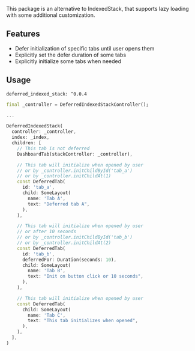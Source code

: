 This package is an alternative to IndexedStack, that supports lazy loading with some additional customization.

## Features

- Defer initialization of specific tabs until user opens them  
- Explicitly set the defer duration of some tabs  
- Explicitly initialize some tabs when needed  

## Usage

```
deferred_indexed_stack: ^0.0.4
```

```dart
final _controller = DeferredIndexedStackController();

...

DeferredIndexedStack(
  controller: _controller,
  index: _index,
  children: [
    // This tab is not deferred
    DashboardTab(stackController: _controller),

    // This tab will initialize when opened by user
    // or by _controller.initChildById('tab_a')
    // or by _controller.initChildAt(1)
    const DeferredTab(
      id: 'tab_a',
      child: SomeLayout(
        name: 'Tab A',
        text: "Deferred tab A",
      ),
    ),

    // This tab will initialize when opened by user
    // or after 10 seconds
    // or by _controller.initChildById('tab_b')
    // or by _controller.initChildAt(2)
    const DeferredTab(
      id: 'tab_b',
      deferredFor: Duration(seconds: 10),
      child: SomeLayout(
        name: 'Tab B',
        text: "Init on button click or 10 seconds",
      ),
    ),

    // This tab will initialize when opened by user
    const DeferredTab(
      child: SomeLayout(
        name: 'Tab C',
        text: "This tab initializes when opened",
      ),
    ),
  ],
)

